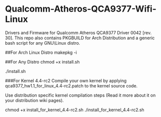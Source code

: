 # Qualcomm-Atheros-QCA9377-Wifi-Linux
Drivers and Firmware for Qualcomm Atheros QCA9377 Driver 0042 [rev. 30]. 
This repo also contains PKGBUILD for Arch Distribution and a generic bash script for any GNU\Linux distro.

##For Arch Linux Distro
makepkg -i

##For Any Distro
chmod +x install.sh

./install.sh

###For Kernel 4.4-rc2
Compile your own kernel by applying qca9377_hw1.1_for_linux_4.4-rc2.patch to the kernel source code.

Use distribution specific kernel compilation steps (Read it more about it on your distribution wiki pages).

chmod +x install_for_kernel_4.4-rc2.sh
./install_for_kernel_4.4-rc2.sh 
